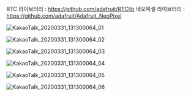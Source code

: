 RTC 라이브러리 : https://github.com/adafruit/RTClib
네오픽셀 라이브러리 : https://github.com/adafruit/Adafruit_NeoPixel


![KakaoTalk_20200331_131300064_01](https://user-images.githubusercontent.com/55577382/77986471-1ed4da80-7352-11ea-82fd-13ac42d10512.jpg)

![KakaoTalk_20200331_131300064_02](https://user-images.githubusercontent.com/55577382/77986560-5e032b80-7352-11ea-9244-f7be11e8e6a3.jpg)

![KakaoTalk_20200331_131300064_03](https://user-images.githubusercontent.com/55577382/77986638-986cc880-7352-11ea-96e7-3c1129f56bb8.jpg)

![KakaoTalk_20200331_131300064_04](https://user-images.githubusercontent.com/55577382/77986655-a3275d80-7352-11ea-891a-e936729d94f5.jpg)

![KakaoTalk_20200331_131300064_05](https://user-images.githubusercontent.com/55577382/77986671-ae7a8900-7352-11ea-88ed-5d9d33eceeea.jpg)

![KakaoTalk_20200331_131300064_06](https://user-images.githubusercontent.com/55577382/77986675-b0444c80-7352-11ea-9ef5-faa2fe0aa038.jpg)
